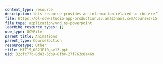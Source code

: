 ```yaml
---
content_type: resource
description: This resource provides an information related to the Preflow push algorithm.
file: https://ol-ocw-studio-app-production.s3.amazonaws.com/courses/15-082j-network-optimization-fall-2010/32cfc77b8d435cb98fb027f763c8a469_MIT15_082JF10_av13.ppt
file_type: application/vnd.ms-powerpoint
learning_resource_types: []
ocw_type: OCWFile
parent_title: Animations
parent_type: CourseSection
resourcetype: Other
title: MIT15_082JF10_av13.ppt
uid: 32cfc77b-8d43-5cb9-8fb0-27f763c8a469
---
```

